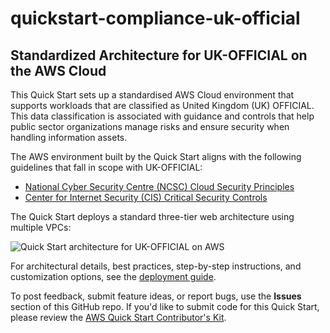 # quickstart-compliance-uk-official
## Standardized Architecture for UK-OFFICIAL on the AWS Cloud

This Quick Start sets up a standardised AWS Cloud environment that supports workloads that are classified as United Kingdom (UK) OFFICIAL.
This data classification is associated with guidance and controls that help public sector organizations manage risks and ensure security when handling information assets.

The AWS environment built by the Quick Start aligns with the following guidelines that fall in scope with UK-OFFICIAL:
- [National Cyber Security Centre (NCSC) Cloud Security Principles](https://www.ncsc.gov.uk/guidance/implementing-cloud-security-principles)
- [Center for Internet Security (CIS) Critical Security Controls](https://www.cisecurity.org/controls/)

The Quick Start deploys a standard three-tier web architecture using multiple VPCs:

![Quick Start architecture for UK-OFFICIAL on AWS](assets/qs-high-level-architecture.png)

For architectural details, best practices, step-by-step instructions, and customization options, see the 
[deployment guide](assets/official-quickstart-v2.pdf).

To post feedback, submit feature ideas, or report bugs, use the **Issues** section of this GitHub repo.
If you'd like to submit code for this Quick Start, please review the [AWS Quick Start Contributor's Kit](https://aws-quickstart.github.io/). 

